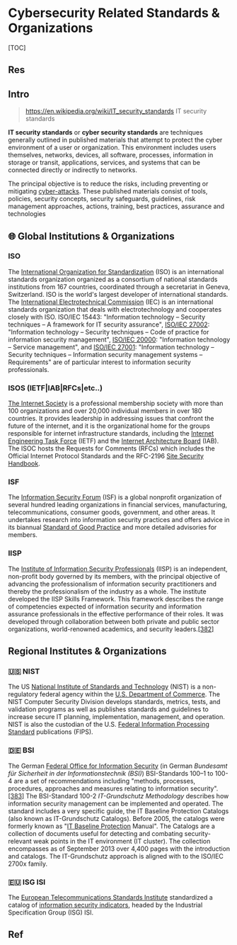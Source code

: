 # Cybersecurity Related Standards & Organizations

[TOC]



## Res



## Intro
> https://en.wikipedia.org/wiki/IT_security_standards
> IT security standards

**IT security standards** or **cyber security standards** are techniques generally outlined in published materials that attempt to protect the cyber environment of a user or organization. This environment includes users themselves, networks, devices, all software, processes, information in storage or transit, applications, services, and systems that can be connected directly or indirectly to networks. 

The principal objective is to reduce the risks, including preventing or mitigating [cyber-attacks](https://en.wikipedia.org/wiki/Cyber-attack "Cyber-attack"). These published materials consist of tools, policies, security concepts, security safeguards, guidelines, risk management approaches, actions, training, best practices, assurance and technologies



## 🌐 Global Institutions & Organizations
### ISO
The [International Organization for Standardization](https://en.wikipedia.org/wiki/International_Organization_for_Standardization "International Organization for Standardization") (ISO) is an international standards organization organized as a consortium of national standards institutions from 167 countries, coordinated through a secretariat in Geneva, Switzerland. ISO is the world's largest developer of international standards. The [International Electrotechnical Commission](https://en.wikipedia.org/wiki/International_Electrotechnical_Commission "International Electrotechnical Commission") (IEC) is an international standards organization that deals with electrotechnology and cooperates closely with ISO. ISO/IEC 15443: "Information technology – Security techniques – A framework for IT security assurance", [ISO/IEC 27002](https://en.wikipedia.org/wiki/ISO/IEC_27002 "ISO/IEC 27002"): "Information technology – Security techniques – Code of practice for information security management", [ISO/IEC 20000](https://en.wikipedia.org/wiki/ISO/IEC_20000 "ISO/IEC 20000"): "Information technology – Service management", and [ISO/IEC 27001](https://en.wikipedia.org/wiki/ISO/IEC_27001 "ISO/IEC 27001"): "Information technology – Security techniques – Information security management systems – Requirements" are of particular interest to information security professionals.


### ISOS (IETF|IAB|RFCs|etc..)
[The Internet Society](https://en.wikipedia.org/wiki/The_Internet_Society "The Internet Society") is a professional membership society with more than 100 organizations and over 20,000 individual members in over 180 countries. It provides leadership in addressing issues that confront the future of the internet, and it is the organizational home for the groups responsible for internet infrastructure standards, including the [Internet Engineering Task Force](https://en.wikipedia.org/wiki/Internet_Engineering_Task_Force "Internet Engineering Task Force") (IETF) and the [Internet Architecture Board](https://en.wikipedia.org/wiki/Internet_Architecture_Board "Internet Architecture Board") (IAB). The ISOC hosts the Requests for Comments (RFCs) which includes the Official Internet Protocol Standards and the RFC-2196 [Site Security Handbook](https://en.wikipedia.org/wiki/Site_Security_Handbook "Site Security Handbook").


### ISF
The [Information Security Forum](https://en.wikipedia.org/wiki/Information_Security_Forum "Information Security Forum") (ISF) is a global nonprofit organization of several hundred leading organizations in financial services, manufacturing, telecommunications, consumer goods, government, and other areas. It undertakes research into information security practices and offers advice in its biannual [Standard of Good Practice](https://en.wikipedia.org/wiki/Standard_of_Good_Practice "Standard of Good Practice") and more detailed advisories for members.


### IISP
The [Institute of Information Security Professionals](https://en.wikipedia.org/wiki/Institute_of_Information_Security_Professionals "Institute of Information Security Professionals") (IISP) is an independent, non-profit body governed by its members, with the principal objective of advancing the professionalism of information security practitioners and thereby the professionalism of the industry as a whole. The institute developed the IISP Skills Framework. This framework describes the range of competencies expected of information security and information assurance professionals in the effective performance of their roles. It was developed through collaboration between both private and public sector organizations, world-renowned academics, and security leaders.[[382]](https://en.wikipedia.org/wiki/Information_security#cite_note-382)



## Regional Institutes & Organizations

### 🇺🇸 NIST
The US [National Institute of Standards and Technology](https://en.wikipedia.org/wiki/National_Institute_of_Standards_and_Technology "National Institute of Standards and Technology") (NIST) is a non-regulatory federal agency within the [U.S. Department of Commerce](https://en.wikipedia.org/wiki/U.S._Department_of_Commerce "U.S. Department of Commerce"). The NIST Computer Security Division develops standards, metrics, tests, and validation programs as well as publishes standards and guidelines to increase secure IT planning, implementation, management, and operation. NIST is also the custodian of the U.S. [Federal Information Processing Standard](https://en.wikipedia.org/wiki/Federal_Information_Processing_Standard "Federal Information Processing Standard") publications (FIPS).


### 🇩🇪 BSI
The German [Federal Office for Information Security](https://en.wikipedia.org/wiki/Federal_Office_for_Information_Security "Federal Office for Information Security") (in German _Bundesamt für Sicherheit in der Informationstechnik (BSI)_) BSI-Standards 100–1 to 100-4 are a set of recommendations including "methods, processes, procedures, approaches and measures relating to information security".[[383]](https://en.wikipedia.org/wiki/Information_security#cite_note-383) The BSI-Standard 100-2 _IT-Grundschutz Methodology_ describes how information security management can be implemented and operated. The standard includes a very specific guide, the IT Baseline Protection Catalogs (also known as IT-Grundschutz Catalogs). Before 2005, the catalogs were formerly known as "[IT Baseline Protection](https://en.wikipedia.org/wiki/IT_baseline_protection "IT baseline protection") Manual". The Catalogs are a collection of documents useful for detecting and combating security-relevant weak points in the IT environment (IT cluster). The collection encompasses as of September 2013 over 4,400 pages with the introduction and catalogs. The IT-Grundschutz approach is aligned with to the ISO/IEC 2700x family.


### 🇪🇺 ISG ISI
The [European Telecommunications Standards Institute](https://en.wikipedia.org/wiki/European_Telecommunications_Standards_Institute "European Telecommunications Standards Institute") standardized a catalog of [information security indicators](https://en.wikipedia.org/wiki/Information_security_indicators "Information security indicators"), headed by the Industrial Specification Group (ISG) ISI.



## Ref

